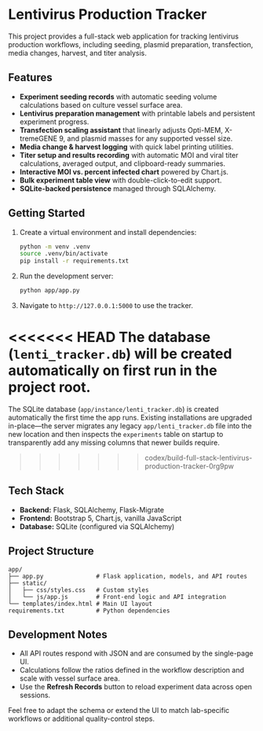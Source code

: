 # Lentivirus Production Tracker

This project provides a full-stack web application for tracking lentivirus production workflows, including seeding, plasmid preparation, transfection, media changes, harvest, and titer analysis.

## Features

- **Experiment seeding records** with automatic seeding volume calculations based on culture vessel surface area.
- **Lentivirus preparation management** with printable labels and persistent experiment progress.
- **Transfection scaling assistant** that linearly adjusts Opti-MEM, X-tremeGENE 9, and plasmid masses for any supported vessel size.
- **Media change & harvest logging** with quick label printing utilities.
- **Titer setup and results recording** with automatic MOI and viral titer calculations, averaged output, and clipboard-ready summaries.
- **Interactive MOI vs. percent infected chart** powered by Chart.js.
- **Bulk experiment table view** with double-click-to-edit support.
- **SQLite-backed persistence** managed through SQLAlchemy.

## Getting Started

1. Create a virtual environment and install dependencies:

   ```bash
   python -m venv .venv
   source .venv/bin/activate
   pip install -r requirements.txt
   ```

2. Run the development server:

   ```bash
   python app/app.py
   ```

3. Navigate to `http://127.0.0.1:5000` to use the tracker.

<<<<<<< HEAD
The database (`lenti_tracker.db`) will be created automatically on first run in the project root.
=======
The SQLite database (`app/instance/lenti_tracker.db`) is created automatically the first time the app runs. Existing installations are upgraded in-place—the server migrates any legacy `app/lenti_tracker.db` file into the new location and then inspects the `experiments` table on startup to transparently add any missing columns that newer builds require.
>>>>>>> codex/build-full-stack-lentivirus-production-tracker-0rg9pw

## Tech Stack

- **Backend:** Flask, SQLAlchemy, Flask-Migrate
- **Frontend:** Bootstrap 5, Chart.js, vanilla JavaScript
- **Database:** SQLite (configured via SQLAlchemy)

## Project Structure

```
app/
├── app.py               # Flask application, models, and API routes
├── static/
│   ├── css/styles.css   # Custom styles
│   └── js/app.js        # Front-end logic and API integration
└── templates/index.html # Main UI layout
requirements.txt         # Python dependencies
```

## Development Notes

- All API routes respond with JSON and are consumed by the single-page UI.
- Calculations follow the ratios defined in the workflow description and scale with vessel surface area.
- Use the **Refresh Records** button to reload experiment data across open sessions.

Feel free to adapt the schema or extend the UI to match lab-specific workflows or additional quality-control steps.
